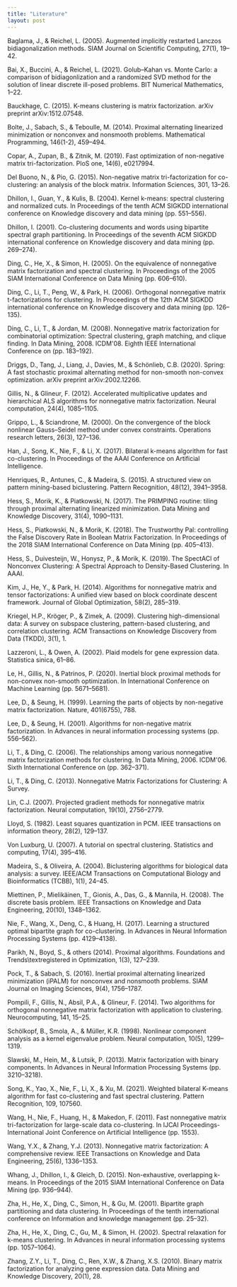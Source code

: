 ```yaml
---
title: "Literature"
layout: post
---
```


Baglama, J., & Reichel, L. (2005). Augmented implicitly restarted Lanczos bidiagonalization methods. SIAM Journal on Scientific Computing, 27(1), 19–42.

Bai, X., Buccini, A., & Reichel, L. (2021). Golub–Kahan vs. Monte Carlo: a comparison of bidiagonlization and a randomized SVD method for the solution of linear discrete ill-posed problems. BIT Numerical Mathematics, 1–22.

Bauckhage, C. (2015). K-means clustering is matrix factorization. arXiv preprint arXiv:1512.07548.

Bolte, J., Sabach, S., & Teboulle, M. (2014). Proximal alternating linearized minimization or nonconvex and nonsmooth problems. Mathematical Programming, 146(1-2), 459–494.

Copar, A., Zupan, B., & Zitnik, M. (2019). Fast optimization of non-negative matrix tri-factorization. PloS one, 14(6), e0217994.

Del Buono, N., & Pio, G. (2015). Non-negative matrix tri-factorization for co-clustering: an analysis of the block matrix. Information Sciences, 301, 13–26.

Dhillon, I., Guan, Y., & Kulis, B. (2004). Kernel k-means: spectral clustering and normalized cuts. In Proceedings of the tenth ACM SIGKDD international conference on Knowledge discovery and data mining (pp. 551–556).

Dhillon, I. (2001). Co-clustering documents and words using bipartite spectral graph partitioning. In Proceedings of the seventh ACM SIGKDD international conference on Knowledge discovery and data mining (pp. 269–274).

Ding, C., He, X., & Simon, H. (2005). On the equivalence of nonnegative matrix factorization and spectral clustering. In Proceedings of the 2005 SIAM International Conference on Data Mining (pp. 606–610).

Ding, C., Li, T., Peng, W., & Park, H. (2006). Orthogonal nonnegative matrix t-factorizations for clustering. In Proceedings of the 12th ACM SIGKDD international conference on Knowledge discovery and data mining (pp. 126–135).

Ding, C., Li, T., & Jordan, M. (2008). Nonnegative matrix factorization for combinatorial optimization: Spectral clustering, graph matching, and clique finding. In Data Mining, 2008. ICDM'08. Eighth IEEE International Conference on (pp. 183–192).

Driggs, D., Tang, J., Liang, J., Davies, M., & Schönlieb, C.B. (2020). Spring: A fast stochastic proximal alternating method for non-smooth non-convex optimization. arXiv preprint arXiv:2002.12266.

Gillis, N., & Glineur, F. (2012). Accelerated multiplicative updates and hierarchical ALS algorithms for nonnegative matrix factorization. Neural computation, 24(4), 1085–1105.

Grippo, L., & Sciandrone, M. (2000). On the convergence of the block nonlinear Gauss–Seidel method under convex constraints. Operations research letters, 26(3), 127–136.

Han, J., Song, K., Nie, F., & Li, X. (2017). Bilateral k-means algorithm for fast co-clustering. In Proceedings of the AAAI Conference on Artificial Intelligence.

Henriques, R., Antunes, C., & Madeira, S. (2015). A structured view on pattern mining-based biclustering. Pattern Recognition, 48(12), 3941–3958.

Hess, S., Morik, K., & Piatkowski, N. (2017). The PRIMPING routine: tiling through proximal alternating linearized minimization. Data Mining and Knowledge Discovery, 31(4), 1090–1131.

Hess, S., Piatkowski, N., & Morik, K. (2018). The Trustworthy Pal: controlling the False Discovery Rate in Boolean Matrix Factorization. In Proceedings of the 2018 SIAM International Conference on Data Mining (pp. 405–413).

Hess, S., Duivesteijn, W., Honysz, P., & Morik, K. (2019). The SpectACl of Nonconvex Clustering: A Spectral Approach to Density-Based Clustering. In AAAI.

Kim, J., He, Y., & Park, H. (2014). Algorithms for nonnegative matrix and tensor factorizations: A unified view based on block coordinate descent framework. Journal of Global Optimization, 58(2), 285–319.

Kriegel, H.P., Kröger, P., & Zimek, A. (2009). Clustering high-dimensional data: A survey on subspace clustering, pattern-based clustering, and correlation clustering. ACM Transactions on Knowledge Discovery from Data (TKDD), 3(1), 1.

Lazzeroni, L., & Owen, A. (2002). Plaid models for gene expression data. Statistica sinica, 61–86.

Le, H., Gillis, N., & Patrinos, P. (2020). Inertial block proximal methods for non-convex non-smooth optimization. In International Conference on Machine Learning (pp. 5671–5681).

Lee, D., & Seung, H. (1999). Learning the parts of objects by non-negative matrix factorization. Nature, 401(6755), 788.

Lee, D., & Seung, H. (2001). Algorithms for non-negative matrix factorization. In Advances in neural information processing systems (pp. 556–562).

Li, T., & Ding, C. (2006). The relationships among various nonnegative matrix factorization methods for clustering. In Data Mining, 2006. ICDM'06. Sixth International Conference on (pp. 362–371).

Li, T., & Ding, C. (2013). Nonnegative Matrix Factorizations for Clustering: A Survey.

Lin, C.J. (2007). Projected gradient methods for nonnegative matrix factorization. Neural computation, 19(10), 2756–2779.

Lloyd, S. (1982). Least squares quantization in PCM. IEEE transactions on information theory, 28(2), 129–137.

Von Luxburg, U. (2007). A tutorial on spectral clustering. Statistics and computing, 17(4), 395–416.

Madeira, S., & Oliveira, A. (2004). Biclustering algorithms for biological data analysis: a survey. IEEE/ACM Transactions on Computational Biology and Bioinformatics (TCBB), 1(1), 24–45.

Miettinen, P., Mielikäinen, T., Gionis, A., Das, G., & Mannila, H. (2008). The discrete basis problem. IEEE Transactions on Knowledge and Data Engineering, 20(10), 1348–1362.

Nie, F., Wang, X., Deng, C., & Huang, H. (2017). Learning a structured optimal bipartite graph for co-clustering. In Advances in Neural Information Processing Systems (pp. 4129–4138).

Parikh, N., Boyd, S., & others (2014). Proximal algorithms. Foundations and Trends\textregistered in Optimization, 1(3), 127–239.

Pock, T., & Sabach, S. (2016). Inertial proximal alternating linearized minimization (iPALM) for nonconvex and nonsmooth problems. SIAM Journal on Imaging Sciences, 9(4), 1756–1787.

Pompili, F., Gillis, N., Absil, P.A., & Glineur, F. (2014). Two algorithms for orthogonal nonnegative matrix factorization with application to clustering. Neurocomputing, 141, 15–25.

Schölkopf, B., Smola, A., & Müller, K.R. (1998). Nonlinear component analysis as a kernel eigenvalue problem. Neural computation, 10(5), 1299–1319.

Slawski, M., Hein, M., & Lutsik, P. (2013). Matrix factorization with binary components. In Advances in Neural Information Processing Systems (pp. 3210–3218).

Song, K., Yao, X., Nie, F., Li, X., & Xu, M. (2021). Weighted bilateral K-means algorithm for fast co-clustering and fast spectral clustering. Pattern Recognition, 109, 107560.

Wang, H., Nie, F., Huang, H., & Makedon, F. (2011). Fast nonnegative matrix tri-factorization for large-scale data co-clustering. In IJCAI Proceedings-International Joint Conference on Artificial Intelligence (pp. 1553).

Wang, Y.X., & Zhang, Y.J. (2013). Nonnegative matrix factorization: A comprehensive review. IEEE Transactions on Knowledge and Data Engineering, 25(6), 1336–1353.

Whang, J., Dhillon, I., & Gleich, D. (2015). Non-exhaustive, overlapping k-means. In Proceedings of the 2015 SIAM International Conference on Data Mining (pp. 936–944).

Zha, H., He, X., Ding, C., Simon, H., & Gu, M. (2001). Bipartite graph partitioning and data clustering. In Proceedings of the tenth international conference on Information and knowledge management (pp. 25–32).

Zha, H., He, X., Ding, C., Gu, M., & Simon, H. (2002). Spectral relaxation for k-means clustering. In Advances in neural information processing systems (pp. 1057–1064).

Zhang, Z.Y., Li, T., Ding, C., Ren, X.W., & Zhang, X.S. (2010). Binary matrix factorization for analyzing gene expression data. Data Mining and Knowledge Discovery, 20(1), 28.
